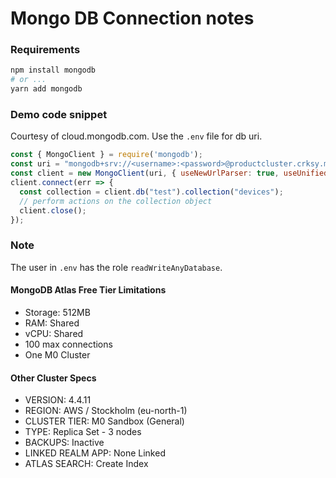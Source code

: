 # Mongo DB Connection notes 

### Requirements

```bash
npm install mongodb
# or ...
yarn add mongodb
```



### Demo code snippet 

Courtesy of cloud.mongodb.com.
Use the `.env` file for db uri.  

```javascript
const { MongoClient } = require('mongodb');
const uri = "mongodb+srv://<username>:<password>@productcluster.crksy.mongodb.net/myFirstDatabase?retryWrites=true&w=majority";
const client = new MongoClient(uri, { useNewUrlParser: true, useUnifiedTopology: true });
client.connect(err => {
  const collection = client.db("test").collection("devices");
  // perform actions on the collection object
  client.close();
});
```



### Note

The user in `.env` has the role `readWriteAnyDatabase`.


#### MongoDB Atlas Free Tier Limitations
- Storage: 512MB
- RAM: Shared 
- vCPU: Shared 
- 100 max connections 
- One M0 Cluster 

#### Other Cluster Specs
- VERSION: 4.4.11
- REGION: AWS / Stockholm (eu-north-1)
- CLUSTER TIER: M0 Sandbox (General)
- TYPE: Replica Set - 3 nodes
- BACKUPS: Inactive
- LINKED REALM APP: None Linked
- ATLAS SEARCH: Create Index
